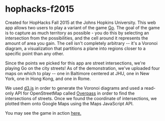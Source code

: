 # hophacks-f2015

Created for HopHacks Fall 2015 at the Johns Hopkins University.
This web app allows two users to play a variant of the game [Go](https://en.wikipedia.org/wiki/Go_%28game%29).
The goal of the game is to capture as much territory as possible - you do this by selecting an intersection from
the possibilities, and the cell around it represents the amount of area you gain. The cell isn't completely arbitrary --
it's a Voronoi diagram, a visualization that partitions a plane into regions closer to a specific point than any other.

Since the points we picked for this app are street intersections, we're playing Go on the city streets! 
As of the demonstration, we've uploaded four maps on which to play -- one in Baltimore centered at JHU, one in New York, one in Hong Kong, and one in Rome.

We used [d3.js](https://github.com/mbostock/d3/wiki) in order to generate the Voronoi diagrams and used a read-only API for OpenStreetMap called [Overpass](http://wiki.openstreetmap.org/wiki/Overpass_API) in order to find the intersections of streets. 
Once we found the coordinate of intersections, we plotted them onto Google Maps using the Maps JavaScript API.

You may see the game in action [here.](https://www.youtube.com/watch?v=HpT5ScNET_A)
